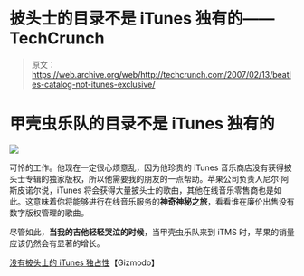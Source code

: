 # 披头士的目录不是 iTunes 独有的——TechCrunch

> 原文：<https://web.archive.org/web/http://techcrunch.com/2007/02/13/beatles-catalog-not-itunes-exclusive/>

# 甲壳虫乐队的目录不是 iTunes 独有的

![](img/5b7566f15f58050be0908edf5b3b069d.png)

可怜的工作。他现在一定很心烦意乱，因为他珍贵的 iTunes 音乐商店没有获得披头士专辑的独家版权，所以他需要我的朋友的一点帮助。苹果公司负责人尼尔·阿斯皮诺尔说，iTunes 将会获得大量披头士的歌曲，其他在线音乐零售商也是如此。这意味着你将能够进行在线音乐服务的**神奇神秘之旅**，看看谁在廉价出售没有数字版权管理的歌曲。

尽管如此，**当我的吉他轻轻哭泣的时候**，当甲壳虫乐队来到 iTMS 时，苹果的销量应该仍然会有显著的增长。

[没有披头士的 iTunes 独占性](https://web.archive.org/web/20201021053744/http://gizmodo.com/gadgets/portable-media/no-beatles-itunes-exclusivity-236017.php)【Gizmodo】